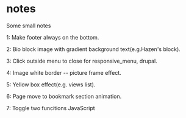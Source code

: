 # notes
Some small notes

1: Make footer always on the bottom.

2: Bio block image with gradient background text(e.g.Hazen's block).

3: Click outside menu to close for responsive_menu, drupal.

4: Image white border -- picture frame effect.

5: Yellow box effect(e.g. views list).

6: Page move to bookmark section animation.

7: Toggle two funcitions JavaScript
